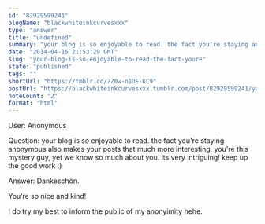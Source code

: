 ```yaml
---
id: "82929599241"
blogName: "blackwhiteinkcurvesxxx"
type: "answer"
title: "undefined"
summary: "your blog is so enjoyable to read. the fact you're staying anonymous also makes your posts that much more interesting. you're..."
date: "2014-04-16 21:53:29 GMT"
slug: "your-blog-is-so-enjoyable-to-read-the-fact-youre"
state: "published"
tags: ""
shortUrl: "https://tmblr.co/ZZ0w-n1DE-KC9"
postUrl: "https://blackwhiteinkcurvesxxx.tumblr.com/post/82929599241/your-blog-is-so-enjoyable-to-read-the-fact-youre"
noteCount: "2"
format: "html"
---
```


User: Anonymous

Question: your blog is so enjoyable to read. the fact you're staying anonymous also makes your posts that much more interesting. you're this mystery guy, yet we know so much about you. its very intriguing! keep up the good work :)

Answer: Dankeschön.

You’re so nice and kind! 

I do try my best to inform the public of my anonyimity hehe.

